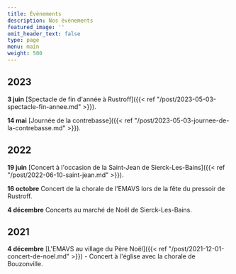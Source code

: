 ```yaml
---
title: Évènements
description: Nos évènements
featured_image: ''
omit_header_text: false
type: page
menu: main
weight: 500
---
```


## 2023

__3 juin__ [Spectacle de fin d'année à Rustroff]({{< ref "/post/2023-05-03-spectacle-fin-annee.md" >}}).


__14 mai__ [Journée de la contrebasse]({{< ref "/post/2023-05-03-journee-de-la-contrebasse.md" >}}).


## 2022

__19 juin__ [Concert à l'occasion de la Saint-Jean de Sierck-Les-Bains]({{< ref "/post/2022-06-10-saint-jean.md" >}}).

__16 octobre__ Concert de la chorale de l'EMAVS lors de la fête du pressoir de Rustroff.

__4 décembre__ Concerts au marché de Noël de Sierck-Les-Bains.


## 2021

__4 décembre__ [L'EMAVS au village du Père Noël]({{< ref "/post/2021-12-01-concert-de-noel.md" >}}) - Concert à l'église avec la chorale de Bouzonville.


